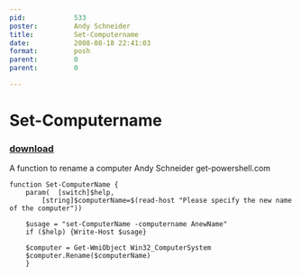 ```yaml
---
pid:            533
poster:         Andy Schneider
title:          Set-Computername
date:           2008-08-18 22:41:03
format:         posh
parent:         0
parent:         0

---
```


# Set-Computername

### [download](533.ps1)

A function to rename a computer
Andy Schneider
get-powershell.com

```posh
function Set-ComputerName {
	param(	[switch]$help,
		[string]$computerName=$(read-host "Please specify the new name of the computer"))
			
	$usage = "set-ComputerName -computername AnewName"
	if ($help) {Write-Host $usage}
	
	$computer = Get-WmiObject Win32_ComputerSystem
	$computer.Rename($computerName)
	}
```
